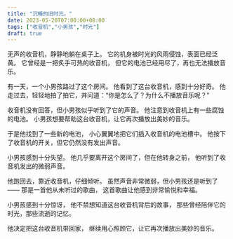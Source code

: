 ```yaml
---
title: "沉睡的旧时光。"
date: 2023-05-20T07:00:00+08:00
tags: ["收音机","小男孩","时光"]
draft: true
---
```


无声的收音机，静静地躺在桌子上。
它的机身被时光的风雨侵蚀，表面已经泛黄。
它曾经是一把炙手可热的收音机，
但它的电池已经用尽了，再也无法播放音乐。

有一天，一个小男孩路过了这个房间。
他看到了这台收音机，感到十分好奇。
他走过去，轻轻地拍了拍它，并问道：“你是怎么了？为什么不播放音乐呢？”

收音机没有回答，但小男孩似乎听到了它的声音。
他注意到收音机上有一些腐蚀的电池。
小男孩想要帮助这台收音机，让它再次播放出美妙的音乐。

于是他找到了一些新的电池，
小心翼翼地把它们插入收音机的电池槽中。
他按下了收音机的开关，但它仍然没有发出声音。

小男孩感到十分失望。
他几乎要离开这个房间了，但在他转身之前，
他听到了收音机发出的微弱声音。

他跑回去，靠近收音机，仔细倾听。
虽然声音非常微弱，但小男孩还是听到了——
那是一首他从未听过的歌曲，
这首歌曲让他感到非常愉悦和幸福。

小男孩感到十分惊讶，
他不禁想知道这台收音机背后的故事，
那些曾经陪伴它的时光，那些流逝的记忆。

他决定把这台收音机带回家，
继续用心照顾它，让它再次播放出美妙的音乐。